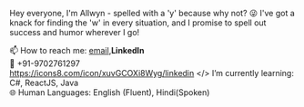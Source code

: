 Hey everyone, I'm Allwyn - spelled with a 'y' because why not? 😜 I've got a knack for finding the 'w' in every situation, and I promise to spell out success and humor wherever I go!

<!--
**allwynTalks24/allwynTalks24** is a ✨ _special_ ✨ repository because its `README.md` (this file) appears on your GitHub profile.

Here are some ideas to get you started:
- 🔭 I’m currently working on ...
- 👯 I’m looking to collaborate on ...
- 🤔 I’m looking for help with ...
- 💬 Ask me about ...
- 😄 Pronouns: ...
- ⚡ Fun fact: ...
-->

📫 How to reach me: [email](mailto:rukhrom@gmail.com),<a href="https://in.linkedin.com/in/allwyn-dsouza-02183a22b" style="text-decoration:none; font-weight:bold;" target="_blank">LinkedIn</a>
<br>
📱 +91-9702761297 <br>
https://icons8.com/icon/xuvGCOXi8Wyg/linkedin
</> I’m currently learning: C#, ReactJS, Java<br>
🌐 Human Languages: English (Fluent), Hindi(Spoken)
